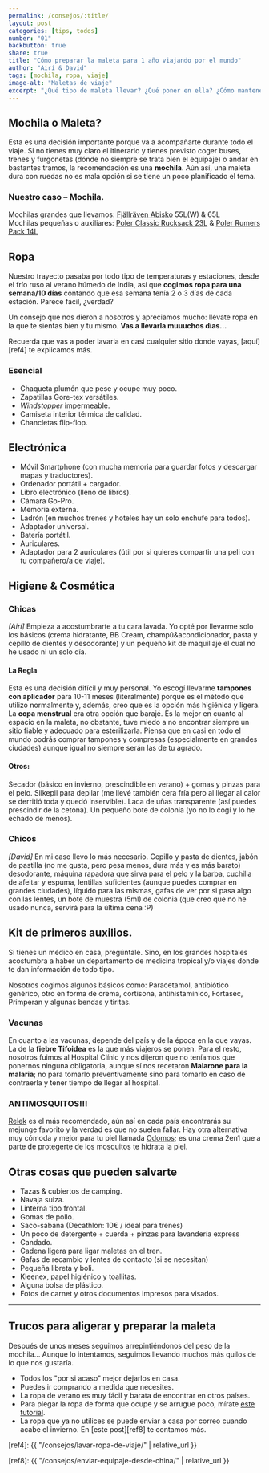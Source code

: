 ```yaml
---
permalink: /consejos/:title/
layout: post
categories: [tips, todos]
number: "01"
backbutton: true
share: true
title: "Cómo preparar la maleta para 1 año viajando por el mundo"
author: "Airí & David"
tags: [mochila, ropa, viaje]
image-alt: "Maletas de viaje"
excerpt: "¿Qué tipo de maleta llevar? ¿Qué poner en ella? ¿Cómo mantenerla organizada? Aquí tienes la lista de cosas que llevamos nosotros y algún truquito más."
---
```


## Mochila o Maleta?
Esta es una decisión importante porque va a acompañarte durante todo el viaje. Si no tienes muy claro el itinerario y tienes previsto coger buses, trenes y furgonetas (dónde no siempre se trata bien el equipaje) o andar en bastantes tramos, la recomendación es una **mochila**. Aún así, una maleta dura con ruedas no es mala opción si se tiene un poco planificado el tema. 

### Nuestro caso – Mochila.
Mochilas grandes que llevamos: [Fjällräven Abisko][ref1] 55L(W) & 65L  
Mochilas pequeñas o auxiliares: [Poler Classic Rucksack 23L][ref2] & [Poler Rumers Pack 14L][ref3]   
  
## Ropa  
Nuestro trayecto pasaba por todo tipo de temperaturas y estaciones, desde el frío ruso al verano húmedo de India, así que **cogimos ropa para una semana/10 días** contando que esa semana tenía 2 o 3 días de cada estación. Parece fácil, ¿verdad?

Un consejo que nos dieron a nosotros y apreciamos mucho: llévate ropa en la que te sientas bien y tu mismo. **Vas a llevarla muuuchos días...**

Recuerda que vas a poder lavarla en casi cualquier sitio donde vayas, [aquí][ref4] te explicamos más.
  
### Esencial   
- Chaqueta plumón que pese y ocupe muy poco.  
- Zapatillas Gore-tex versátiles.
- *Windstopper* impermeable.  
- Camiseta interior térmica de calidad.  
- Chancletas flip-flop.  
  
## Electrónica  
- Móvil Smartphone (con mucha memoria para guardar fotos y descargar mapas y traductores). 
- Ordenador portátil + cargador.  
- Libro electrónico (lleno de libros).
- Cámara Go-Pro.       
- Memoria externa.
- Ladrón (en muchos trenes y hoteles hay un solo enchufe para todos).
- Adaptador universal.  
- Batería portátil.
- Auriculares.
- Adaptador para 2 auriculares (útil por si quieres compartir una peli con tu compañero/a de viaje).

## Higiene & Cosmética

### Chicas

*[Airí]* Empieza a acostumbrarte a tu cara lavada. Yo opté por llevarme solo los básicos (crema hidratante, BB Cream, champú&acondicionador, pasta y cepillo de dientes y desodorante) y un pequeño kit de maquillaje el cual no he usado ni un solo día.  

#### La Regla  
Esta es una decisión difícil y muy personal. Yo escogí llevarme **tampones con aplicador** para 10-11 meses (literalmente) porqué es el método que utilizo normalmente y, además, creo que es la opción más higiénica y ligera. La **copa menstrual** era otra opción que barajé. Es la mejor en cuanto al espacio en la maleta, no obstante, tuve miedo a no encontrar siempre un sitio fiable y adecuado para esterilizarla. Piensa que en casi en todo el mundo podrás comprar tampones y compresas (especialmente en grandes ciudades) aunque igual no siempre serán las de tu agrado. 
     
#### Otros:  
Secador (básico en invierno, prescindible en verano) + gomas y pinzas para el pelo. Silkepil para depilar (me llevé también cera fría pero al llegar al calor se derritió toda y quedó inservible). Laca de uñas transparente (así puedes prescindir de la cetona). Un pequeño bote de colonia (yo no lo cogí y lo he echado de menos). 

### Chicos

*[David]* En mi caso llevo lo más necesario. Cepillo y pasta de dientes, jabón de pastilla (no me gusta, pero pesa menos, dura más y es más barato) desodorante, máquina rapadora que sirva para el pelo y la barba, cuchilla de afeitar y espuma, lentillas suficientes (aunque puedes comprar en grandes ciudades), líquido para las mismas, gafas de ver por si pasa algo con las lentes, un bote de muestra (5ml) de colonia (que creo que no he usado nunca, servirá para la última cena :P) 
  
## Kit de primeros auxilios. 
Si tienes un médico en casa, pregúntale. Sino, en los grandes hospitales acostumbra a haber un departamento de medicina tropical y/o viajes donde te dan información de todo tipo.   

Nosotros cogimos algunos básicos como: Paracetamol, antibiótico genérico, otro en forma de crema, cortisona, 	antihistamínico, Fortasec, Primperan y algunas bendas y tiritas. 
  
### Vacunas 
En cuanto a las vacunas, depende del país y de la época en la que vayas. La de la **fiebre Tifoidea** es la que más viajeros se ponen. Para el resto, nosotros fuimos al Hospital Clínic y nos dijeron que no teníamos que ponernos ninguna obligatoria, aunque sí nos recetaron **Malarone para la malaria**; no para tomarlo preventivamente sino para tomarlo en caso de contraerla y tener tiempo de llegar al hospital. 

### ANTIMOSQUITOS!!!
[Relek][ref5] es el más recomendado, aún así en cada país encontrarás su mejunge favorito y la verdad es que no suelen fallar. Hay otra alternativa muy cómoda y mejor para tu piel llamada [Odomos][ref6]; es una crema 2en1 que a parte de protegerte de los mosquitos te hidrata la piel.
  
## Otras cosas que pueden salvarte

- Tazas & cubiertos de camping. 
- Navaja suiza.   
- Linterna tipo frontal.
- Gomas de pollo.
- Saco-sábana (Decathlon: 10€ / ideal para trenes)
- Un poco de detergente + cuerda + pinzas para lavandería express
- Candado.
- Cadena ligera para ligar maletas en el tren. 
- Gafas de recambio y lentes de contacto (si se necesitan)  
- Pequeña libreta y boli.
- Kleenex, papel higiénico y toallitas.
- Alguna bolsa de plástico.
- Fotos de carnet y otros documentos impresos para visados.
  
<hr>  

## Trucos para aligerar y preparar la maleta

Después de unos meses seguimos arrepintiéndonos del peso de la mochila... Aunque lo intentamos, seguimos llevando muchos más quilos de lo que nos gustaría. 

- Todos los "por si acaso" mejor dejarlos en casa.
- Puedes ir comprando a medida que necesites.
- La ropa de verano es muy fácil y barata de encontrar en otros países.
- Para plegar la ropa de forma que ocupe y se arrugue poco, mírate [este tutorial][ref7].
- La ropa que ya no utilices se puede enviar a casa por correo cuando acabe el invierno. En [este post][ref8] te contamos más. 


[ref1]: http://www.fjallraven.com/abisko-65  
[ref2]: https://www.polerstuff.com/collections/bags/products/classic-rucksack-2  
[ref3]: https://www.polerstuff.com/collections/bags/products/the-roamers-pack-6  
[ref5]: http://antimosquitosrelec.es/ 
[ref6]: https://www.amazon.es/Odomos-Original-Mosquito-Repellent-Natural/dp/B00G98M9BA/ref=sr_1_2/262-5307004-5378906?ie=UTF8&qid=1511431101&sr=8-2&keywords=odomos 
[ref7]: https://www.youtube.com/watch?v=Em4lbLf09M0 

[ref4]: {{ "/consejos/lavar-ropa-de-viaje/" | relative_url }}

[ref8]: {{ "/consejos/enviar-equipaje-desde-china/" | relative_url }} 


  
  
  

  


  
